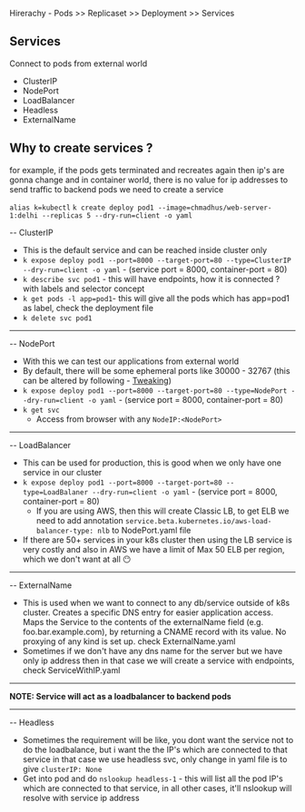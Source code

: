 Hirerachy - Pods >> Replicaset >> Deployment >> Services

## Services
Connect to pods from external world
- ClusterIP
- NodePort
- LoadBalancer
- Headless
- ExternalName

## Why to create services ?
for example, if the pods gets terminated and recreates again then ip's are gonna change and in container world, there is no value for ip addresses
to send traffic to backend pods we need to create a service 

`alias k=kubectl`
`k create deploy pod1 --image=chmadhus/web-server-1:delhi --replicas 5 --dry-run=client -o yaml` 

-- ClusterIP
  -  This is the default service and can be reached inside cluster only </br>
  -  `k expose deploy pod1 --port=8000 --target-port=80 --type=ClusterIP --dry-run=client -o yaml` - (service port = 8000, container-port = 80) </br>
  -  `k describe svc pod1` - this will have endpoints, how it is connected ? with labels and selector concept </br>
  -  `k get pods -l app=pod1`- this will give all the pods which has app=pod1 as label, check the deployment file </br>
  -  `k delete svc pod1` </br>

------------
-- NodePort
  - With this we can test our applications from external world </br>
  - By default, there will be some ephemeral ports like 30000 - 32767 (this can be altered by following - [Tweaking](https://stackoverflow.com/questions/54752821/how-to-set-service-node-port-range-and-then-be-able-to-deploy-services-using-the)) </br>
  - `k expose deploy pod1 --port=8000 --target-port=80 --type=NodePort --dry-run=client -o yaml` - (service port = 8000, container-port = 80) </br> 
  - `k get svc` </br>
     -   Access from browser with any `NodeIP:<NodePort>` </br>

------------
-- LoadBalancer
  - This can be used for production, this is good when we only have one service in our cluster </br>
  -  `k expose deploy pod1 --port=8000 --target-port=80 --type=LoadBalaner --dry-run=client -o yaml` - (service port = 8000, container-port = 80) </br> 
        - If you are using AWS, then this will create Classic LB, to get ELB we need to add annotation `service.beta.kubernetes.io/aws-load-balancer-type: nlb` to NodePort.yaml file </br> 
  -  If there are 50+ services in your k8s cluster then using the LB service is very costly and also in AWS we have a limit of Max 50 ELB per region, which we don't want at all :no_mouth: </br>

---------------
-- ExternalName
   - This is used when we want to connect to any db/service outside of k8s cluster. Creates a specific DNS entry for easier application access. Maps the Service to the contents of the externalName field (e.g. foo.bar.example.com), by returning a CNAME record with its value. No proxying of any kind is set up. check ExternalName.yaml
   - Sometimes if we don't have any dns name for the server but we have only ip address then in that case we will create a service with endpoints, check ServiceWithIP.yaml

--------------
**NOTE: Service will act as a loadbalancer to backend pods**

---------------
-- Headless
   - Sometimes the requirement will be like, you dont want the service not to do the loadbalance, but i want the the IP's which are connected to that service in that case we use headless svc, only change in yaml file is to give `clusterIP: None`
   - Get into pod and do `nslookup headless-1` - this will list all the pod IP's which are connected to that service, in all other cases, it'll nslookup will resolve with service ip address




